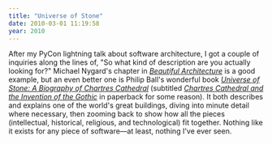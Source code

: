 ```yaml
---
title: "Universe of Stone"
date: 2010-03-01 11:19:58
year: 2010
---
```

After my PyCon lightning talk about software architecture, I got a couple of inquiries along the lines of, "So what kind of description are you actually looking for?" Michael Nygard's chapter in <a href="http://www.amazon.com/Beautiful-Architecture-Leading-Thinkers-Software/dp/059651798X"><em>Beautiful Architecture</em></a> is a good example, but an even better one is Philip Ball's wonderful book <a href="http://www.amazon.com/Universe-Stone-Biography-Chartres-Cathedral/dp/0061154296"><em>Universe of Stone: A Biography of Chartres Cathedral</em></a> (subtitled <a href="http://www.amazon.com/Universe-Stone-Chartres-Cathedral-Invention/dp/006115430X"><em>Chartres Cathedral and the Invention of the Gothic</em></a> in paperback for some reason). It both describes and explains one of the world's great buildings, diving into minute detail where necessary, then zooming back to show how all the pieces (intellectual, historical, religious, and technological) fit together. Nothing like it exists for any piece of software—at least, nothing I've ever seen.
